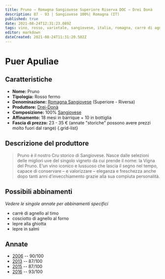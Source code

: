 ```yaml
---
title: Pruno – Romagna Sangiovese Superiore Riserva DOC – Drei Donà
description: 87 - 93 | Sangiovese 100%| Romagna (IT)
published: true
date: 2021-08-24T12:31:23.089Z
tags: vino, rosso, varietale, sangiovese, italia, romagna, carrè di agnello al timo, cosciotto di agnello al forno, lepre alla ghiotta, lepre in salmì
editor: markdown
dateCreated: 2021-08-24T11:31:20.502Z
---
```


# Puer Apuliae

## Caratteristiche
- **Nome:** Pruno
- **Tipologia:** Rosso fermo
- **Denominazione:** [Romagna Sangiovese](/denominazioni/Italia/Romagna/DOC/Romagna-Sangiovese) (Superiore - Riversa)
- **Produttore:** [Drei-Donà](/produttori/Italia/Romagna/Drei-Dona) 
- **Composizione:** 100% [Sangiovese](/vitigni/bacca-nera/sangiovese)
- **Affinamento:** 18 mesi in barrique + 10 in bottiglia
- **Fascia di prezzo:** 23 - 35 € (annate "storiche" possono avere prezzi molto fuori dal range)
{.grid-list}

## Descrizione del produttore

> Pruno è il nostro Cru storico di Sangiovese. Nasce dalle selezioni delle migliori uve del singolo vigneto da cui prende il nome: la Vigna del Pruno. E’un vino iconico e lussuoso che lascia il segno nel tempo, capace di conservare – e valorizzare – eleganza e freschezza anche dopo tanti anni d’invecchiamento grazie alla sua compiuta personalità.

## Possibili abbinamenti
*Vedere le singole annate per abbinamenti specifici*

- carrè di agnello al timo
- cosciotto di agnello al forno
- lepre alla ghiotta
- lepre in salmì

## Annate
- [2006](/vini/Italia/Romagna/Drei-Dona/Pruno/2006) -- 90/100
- [2013](/vini/Italia/Romagna/Drei-Dona/Pruno/2013) -- 87/100
- [2015](/vini/Italia/Romagna/Drei-Dona/Pruno/2015) -- 87/100
- [2016](/vini/Italia/Romagna/Drei-Dona/Pruno/2016) -- 93/100